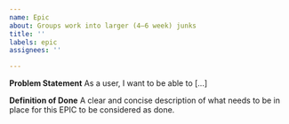 ```yaml
---
name: Epic
about: Groups work into larger (4–6 week) junks
title: ''
labels: epic
assignees: ''

---
```


**Problem Statement**
As a user, I want to be able to [...]

**Definition of Done**
A clear and concise description of what needs to be in place for this EPIC to be considered as done.
